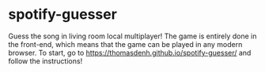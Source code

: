 # spotify-guesser

Guess the song in living room local multiplayer! The game is entirely done in the front-end, which means that the game can be played in any modern browser. To start, go to https://thomasdenh.github.io/spotify-guesser/ and follow the instructions!

